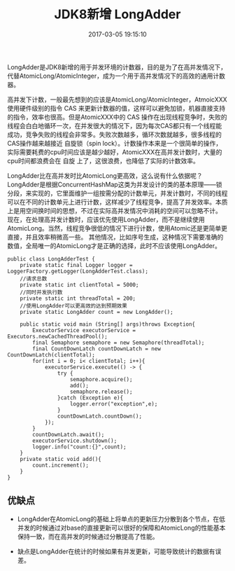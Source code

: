 ﻿---
layout: post
title:    JDK8新增 LongAdder
date:   2017-03-05 19:15:10
categories:  Java
tags:  Java基础
keywords: 
description: 
---

LongAdder是JDK8新增的用于并发环境的计数器，目的是为了在高并发情况下，代替AtomicLong/AtomicInteger，成为一个用于高并发情况下的高效的通用计数器。

高并发下计数，一般最先想到的应该是AtomicLong/AtomicInteger，AtmoicXXX使用硬件级别的指令 CAS 来更新计数器的值，这样可以避免加锁，机器直接支持的指令，效率也很高。但是AtomicXXX中的 CAS 操作在出现线程竞争时，失败的线程会白白地循环一次，在并发很大的情况下，因为每次CAS都只有一个线程能成功，竞争失败的线程会非常多。失败次数越多，循环次数就越多，很多线程的CAS操作越来越接近 自旋锁（spin lock）。计数操作本来是一个很简单的操作，实际需要耗费的cpu时间应该是越少越好，AtomicXXX在高并发计数时，大量的cpu时间都浪费会在 自旋 上了，这很浪费，也降低了实际的计数效率。

LongAdder比在高并发时比AtomicLong更高效，这么说有什么依据呢？LongAdder是根据ConcurrentHashMap这类为并发设计的类的基本原理——锁分段，来实现的，它里面维护一组按需分配的计数单元，并发计数时，不同的线程可以在不同的计数单元上进行计数，这样减少了线程竞争，提高了并发效率。本质上是用空间换时间的思想，不过在实际高并发情况中消耗的空间可以忽略不计。
现在，在处理高并发计数时，应该优先使用LongAdder，而不是继续使用AtomicLong。当然，线程竞争很低的情况下进行计数，使用Atomic还是更简单更直接，并且效率稍微高一些。
其他情况，比如序号生成，这种情况下需要准确的数值，全局唯一的AtomicLong才是正确的选择，此时不应该使用LongAdder。
```
public class LongAdderTest {
    private static final Logger logger = LoggerFactory.getLogger(LongAdderTest.class);
    //请求总数
    private static int clientTotal = 5000;
    //同时并发执行数
    private static int threadTotal = 200;
    //使用LongAdder可以更高效的达到预期效果
    private static LongAdder count = new LongAdder();

    public static void main (String[] args)throws Exception{
        ExecutorService executorService = Executors.newCachedThreadPool();
        final Semaphore semaphore = new Semaphore(threadTotal);
        final CountDownLatch countDownLatch = new CountDownLatch(clientTotal);
        for(int i = 0; i< clientTotal; i++){
            executorService.execute(() -> {
                try {
                    semaphore.acquire();
                    add();
                    semaphore.release();
                }catch (Exception e){
                    logger.error("exception",e);
                }
                countDownLatch.countDown();
            });
        }
        countDownLatch.await();
        executorService.shutdown();
        logger.info("count:{}",count);
    }
    private static void add(){
        count.increment();
    }
}
```

## 优缺点

* LongAdder在AtomicLong的基础上将单点的更新压力分散到各个节点，在低并发的时候通过对base的直接更新可以很好的保障和AtomicLong的性能基本保持一致，而在高并发的时候通过分散提高了性能。

* 缺点是LongAdder在统计的时候如果有并发更新，可能导致统计的数据有误差。